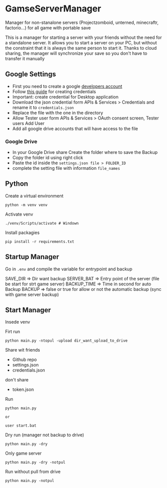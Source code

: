 # GamseServerManager
Manager for non-stanalone servers (Projectzomboid, unterned, minecraftr, factorio...) for all game with portable save

This is a manager for starting a server with your friends without the need for a standalone server.
It allows you to start a server on your PC, but without the constraint that it is always the same person to start it.
Thanks to cloud sharing, the manager will synchronize your save so you don't have to transfer it manually


## Google Settings


- First you need to create a google [developers account](https://developers.google.com/)
- Follow [this guide](https://developers.google.com/workspace/guides/create-credentials) for creating credentials
- Important: create credential for Desktop application
- Download the json credential form APIs & Services > Credentials and rename it to `credentials.json`
- Replace the file with the one in the directory
- Allow Tester user form APIs & Services > OAuth consent screen, Tester users Add User
- Add all google drive accounts that will have access to the file

### Google Drive
- In your Google Drive share Create the folder where to save the Backup
- Copy the folder id using right click
- Paste the id inside the `settings.json file > FOLDER_ID`
- complete the setting file with information `file_names`


## Python
Create a virtual environment
```
python -m venv venv
```
Activate venv
```
./venv/Scripts/activate # Windown
```

Install packagies
```
pip install -r requirements.txt
```

## Startup Manager
Go in `.env` and compile the variable for entrypoint and backup 

SAVE_DIR => Dir want backup
SERVER_BAT => Entry point of the server (file be start for strt game server)
BACKUP_TIME => Time in second for auto Backup
BACKUP => false or true for allow or not the automatic backup (sync with game server backup)

## Start Manager
Insede venv

Firt run
```
python main.py -ntopul -upload dir_want_upload_to_drive
```

Share wit friends
- Github repo
- settings.json
- credentials.json

don't share 
- token.json

Run
```
python main.py

or 

user start.bat
```

Dry run (manager not backup to drive)
```
python main.py -dry
```

Only game server
```
python main.py -dry -notpul
```

Run without pull from drive
```
python main.py -notpul
```